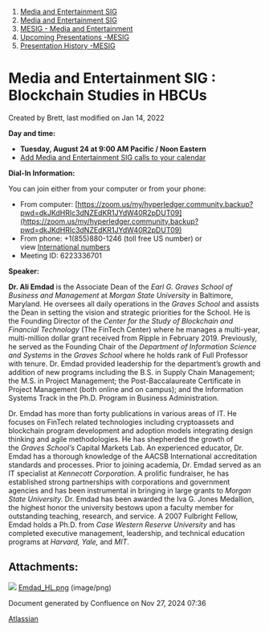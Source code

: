 1. [Media and Entertainment SIG](index.html)
2. [Media and Entertainment SIG](Media-and-Entertainment-SIG_21430277.html)
3. [MESIG - Media and Entertainment](MESIG---Media-and-Entertainment_21446135.html)
4. [Upcoming Presentations -MESIG](Upcoming-Presentations--MESIG_21446665.html)
5. [Presentation History -MESIG](Presentation-History--MESIG_21446745.html)

# Media and Entertainment SIG : Blockchain Studies in HBCUs

Created by Brett, last modified on Jan 14, 2022

**Day and time:**

- **Tuesday, August 24 at 9:00 AM Pacific / Noon Eastern**
- [Add Media and Entertainment SIG calls to your calendar](https://lists.hyperledger.org/g/media-entertainment-sig/ics/9762132/457217224/feed.ics)

**Dial-In Information:**

You can join either from your computer or from your phone:

- From computer: [https://zoom.us/my/hyperledger.community.backup?pwd=dkJKdHRlc3dNZEdKR1JYdW40R2pDUT09](https://zoom.us/my/hyperledger.community.backup?pwd=dkJKdHRlc3dNZEdKR1JYdW40R2pDUT09)
- From phone: +1(855)880-1246 (toll free US number) or view [International numbers](https://zoom.us/u/bAaJoyznp)
- Meeting ID: 6223336701
  

**Speaker:**

**Dr. Ali Emdad** is the Associate Dean of the *Earl G. Graves School of Business and Management* at *Morgan State University* in Baltimore, Maryland. He oversees all daily operations in the *Graves School* and assists the Dean in setting the vision and strategic priorities for the School. He is the Founding Director of the *Center for the Study of Blockchain and Financial Technology* (The FinTech Center) where he manages a multi-year, multi-million dollar grant received from Ripple in February 2019. Previously, he served as the Founding Chair of the *Department of Information Science and Systems* in the *Graves School* where he holds rank of Full Professor with tenure. Dr. Emdad provided leadership for the department’s growth and addition of new programs including the B.S. in Supply Chain Management; the M.S. in Project Management; the Post-Baccalaureate Certificate in Project Management (both online and on campus); and the Information Systems Track in the Ph.D. Program in Business Administration.

Dr. Emdad has more than forty publications in various areas of IT. He focuses on FinTech related technologies including cryptoassets and blockchain program development and adoption models integrating design thinking and agile methodologies. He has shepherded the growth of the *Graves School’s* Capital Markets Lab. An experienced educator, Dr. Emdad has a thorough knowledge of the AACSB International accreditation standards and processes. Prior to joining academia, Dr. Emdad served as an IT specialist at *Kennecott Corporation*. A prolific fundraiser, he has established strong partnerships with corporations and government agencies and has been instrumental in bringing in large grants to *Morgan State University.* Dr. Emdad has been awarded the Iva G. Jones Medallion, the highest honor the university bestows upon a faculty member for outstanding teaching, research, and service. A 2007 Fulbright Fellow, Emdad holds a Ph.D. from *Case Western Reserve University* and has completed executive management, leadership, and technical education programs at *Harvard, Yale,* and *MIT*.

## Attachments:

![](images/icons/bullet_blue.gif) [Emdad\_HL.png](attachments/21446831/21458034.png) (image/png)

Document generated by Confluence on Nov 27, 2024 07:36

[Atlassian](http://www.atlassian.com/)
